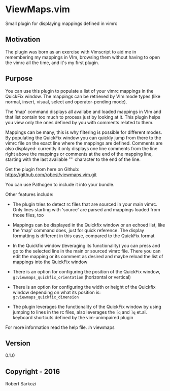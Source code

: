 # ViewMaps.vim
Small plugin for displaying mappings defined in vimrc

## Motivation
The plugin was born as an exercise with Vimscript to aid me in remembering my mappings in VIm, browsing them without having to open the vimrc all the time, and it's my first plugin.

## Purpose
You can use this plugin to populate a list of your vimrc mappings in the 
QuickFix window.
The mappings can be retrieved by VIm mode types (like normal, insert, visual,
select and operator-pending mode).

The 'map' command displays all availabe and loaded mappings in VIm and that
list contain too much to process just by looking at it. This plugin helps
you view only the ones defined by you with comments related to them.

Mappings can be many, this is why filtering is possible for different modes.
By populating the QuickFix window you can quickly jump from there to the vimrc
file on the exact line where the mappings are defined.
Comments are also displayed: currently it only displays one line comments from
the line right above the mappings or comments at the end of the mapping line,
starting with the last available '"' character to the end of the line.

Get the plugin from here on Github: https://github.com/robcsi/viewmaps.vim.git

You can use Pathogen to include it into your bundle.

Other features include:
- The plugin tries to detect rc files that are sourced in your main
vimrc. Only lines starting with 'source' are parsed and mappings loaded
from those files, too

- Mappings can be displayed in the Quickfix window or an echoed list, like the 'map' command
does, just for quick reference. The display formatting is different
in this case, compared to the QuickFix format

- In the Quickfix window (leveraging its functionality) you can press
<Enter> and go to the selected line in the main or sourced vimrc file.
There you can edit the mapping or its comment as desired and maybe
reload the list of mappings into the QuickFix window
	
- There is an option for configuring the position of the QuickFix window,
`g:viewmaps_quickfix_orientation` (horizontal or vertical)

- There is an option for configuring the width or height of the Quickfix
window depending on what its position is: `g:viewmaps_quickfix_dimension`

- The plugin leverages the functionality of the QuickFix window by using
jumping to lines in the rc files, also leverages the `[q` and `]q` et.al.
keyboard shortcuts defined by the vim-unimpaired plugin
    
For more information read the help file. :h viewmaps

## Version
0.1.0

## Copyright - 2016
Robert Sarkozi

